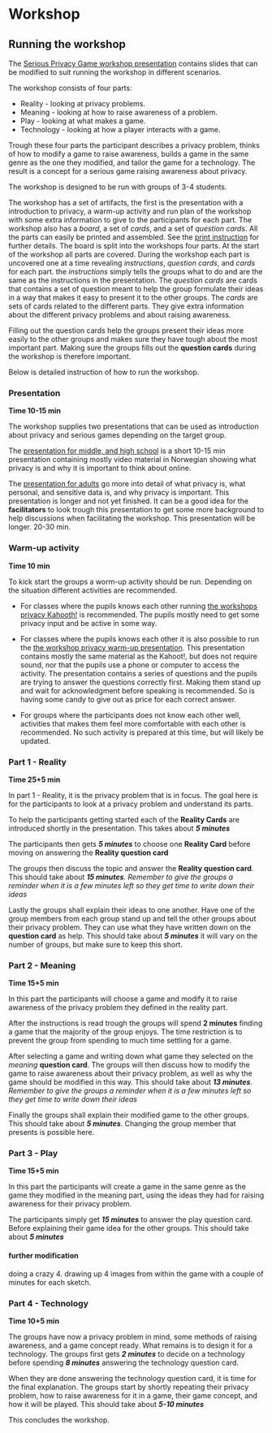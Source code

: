 # Workshop

## Running the workshop

The [Serious Privacy Game workshop presentation]() contains slides that can be modified to suit running the workshop in different scenarios.


The workshop consists of four parts:
* Reality - looking at privacy problems.
* Meaning - looking at how to raise awareness of a problem.
* Play - looking at what makes a game.
* Technology - looking at how a player interacts with a game.

Trough these four parts the participant describes a privacy problem, thinks of how to modify a game to raise awareness, builds a game in the same genre as the one they modified, and tailor the game for a technology. The result is a concept for a serious game raising awareness about privacy.

The workshop is designed to be run with groups of 3-4 students.

The workshop has a set of artifacts, the first is the presentation with a introduction to privacy, a warm-up activity and run plan of the workshop with some extra information to give to the participants for each part. The workshop also has a *board*, a set of *cards*, and a set of *question cards*. All the parts can easily be printed and assembled. See the [print instruction]() for further details. The board is split into the workshops four parts. At the start of the workshop all parts are covered. During the workshop each part is uncovered one at a time revealing *instructions*, *question cards*, and *cards* for each part. the *instructions* simply tells the groups what to do and are the same as the instructions in the presentation. The *question cards* are cards that contains a set of question meant to help the group formulate their ideas in a way that makes it easy to present it to the other groups. The *cards* are sets of cards related to the different parts. They give extra information about the different privacy problems and about raising awareness.

Filling out the question cards help the groups present their ideas more easily to the other groups and makes sure they have tough about the most important part. Making sure the groups fills out the **question cards** during the workshop is therefore important.

Below is detailed instruction of how to run the workshop.

### Presentation
**Time 10-15 min**

The workshop supplies two presentations that can be used as introduction about privacy and serious games depending on the target group.

The [presentation for middle, and high school]() is a short 10-15 min presentation containing mostly video material in Norwegian showing what privacy is and why it is important to think about online.

The [presentation for adults]() go more into detail of what privacy is, what personal, and sensitive data is, and why privacy is important. This presentation is longer and not yet finished. It can be a good idea for the **facilitators** to look trough this presentation to get some more background to help discussions when facilitating the workshop. This presentation will be longer. 20-30 min.

### Warm-up activity
**Time 10 min**

To kick start the groups a worm-up activity should be run. Depending on the situation different activities are recommended.

* For classes where the pupils knows each other running [the workshops privacy Kahooth!]() is recommended. The pupils mostly need to get some privacy input and be active in some way.

* For classes where the pupils knows each other it is also possible to run the [the workshop privacy warm-up presentation](). This presentation contains mostly the same material as the Kahoot!, but does not require sound, nor that the pupils use a phone or computer to access the activity. The presentation contains a series of questions and the pupils are trying to answer the questions correctly first. Making them stand up and wait for acknowledgment before speaking is recommended. So is having some candy to give out as price for each correct answer.

* For groups where the participants does not know each other well, activities that makes them feel more comfortable with each other is recommended. No such activity is prepared at this time, but will likely be updated.

### Part 1 - Reality

**Time 25+5 min**

In part 1 - Reality, it is the privacy problem that is in focus. The goal here is for the participants to look at a privacy problem and understand its parts.

To help the participants getting started each of the **Reality Cards** are introduced shortly in the presentation. This takes about ***5 minutes***

The participants then gets ***5 minutes*** to choose one **Reality Card** before moving on answering the **Reality question card**

The groups then discuss the topic and answer the **Reality question card**. This should take about ***15 minutes***. *Remember to give the groups a reminder when it is a few minutes left so they get time to write down their ideas*

Lastly the groups shall explain their ideas to one another. Have one of the group members from each group stand up and tell the other groups about their privacy problem. They can use what they have written down on the **question card** as help. This should take about ***5 minutes*** it will vary on the number of groups, but make sure to keep this short.  


### Part 2 - Meaning

**Time 15+5 min**

In this part the participants will choose a game and modify it to raise awareness of the privacy problem they defined in the reality part.

After the instructions is read trough the groups will spend **2 minutes** finding a game that the majority of the group enjoys. The time restriction is to prevent the group from spending to much time settling for a game.

After selecting a game and writing down what game they selected on the *meaning* **question card**. The groups will then discuss how to modify the game to raise awareness about their privacy problem, as well as why the game should be modified in this way. This should take about ***13 minutes***. *Remember to give the groups a reminder when it is a few minutes left so they get time to write down their ideas*

Finally the groups shall explain their modified game to the other groups. This should take about ***5 minutes***. Changing the group member that presents is possible here.

### Part 3 - Play

**Time 15+5 min**

In this part the participants will create a game in the same genre as the game they modified in the meaning part, using the ideas they had for raising awareness for their privacy problem.

The participants simply get ***15 minutes*** to answer the play question card. Before explaining their game idea for the other groups. This should take about ***5 minutes***

#### further modification
doing a crazy 4. drawing up 4 images from within the game with a couple of minutes for each sketch.

### Part 4 - Technology

**Time 10+5 min**

The groups have now a privacy problem in mind, some methods of raising awareness, and a game concept ready. What remains is to design it for a technology. The groups first gets ***2 minutes*** to decide on a technology before spending ***8 minutes*** answering the technology question card.

When they are done answering the technology question card, it is time for the final explanation. The groups start by shortly repeating their privacy problem, how to raise awareness for it in a game, their game concept, and how it will be played. This should take about ***5-10 minutes***

This concludes the workshop.
